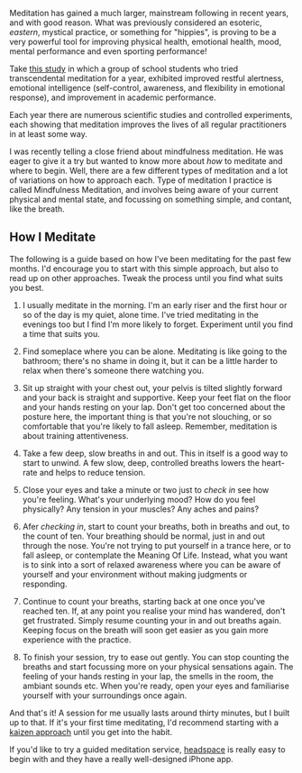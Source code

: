 Meditation has gained a much larger, mainstream following in recent years, and with good reason. What was previously considered an esoteric, *eastern*, mystical practice, or something for "hippies", is proving to be a very powerful tool for improving physical health, emotional health, mood, mental performance and even sporting performance!

Take [this study](http://www.ncbi.nlm.nih.gov/pubmed/16979106 "The experience of transcendental meditation in middle school students: a qualitative report.
") in which a group of school students who tried transcendental meditation for a year, exhibited improved  restful alertness, emotional intelligence (self-control,  awareness, and flexibility in emotional response), and improvement in academic performance.

Each year there are numerous scientific studies and controlled experiments, each showing that meditation improves the lives of all regular practitioners in at least some way. 

I was recently telling a close friend about mindfulness meditation. He was eager to give it a try but wanted to know more about *how* to meditate and where to begin.  Well, there are a few  different types of meditation and a lot of variations on how to approach each.  Type of meditation I practice is called Mindfulness Meditation, and involves being aware of your current  physical and mental state, and focussing on something simple, and contant, like the breath.

## How I Meditate

The following is a guide based on how I've been meditating for the past few months. I'd encourage you to start with this simple approach, but also to read up on other approaches. Tweak the process until you find what suits you best.

1. I usually meditate in the morning.  I'm an early riser and the first hour or so of the day is my quiet, alone time.  I've tried meditating in the evenings too but I find I'm more likely to forget. Experiment until you find a time that suits you.

2. Find someplace where you can be alone. Meditating is like going to the bathroom; there's no shame in doing it, but it can be a little harder to relax when there's someone there watching you.

3. Sit up straight with your chest out, your pelvis is tilted slightly forward and your back is straight and supportive. Keep your feet flat on the floor and your hands resting on your lap. Don't get too concerned about the posture here, the important thing is that you're not slouching, or so comfortable that you're likely to fall asleep. Remember, meditation is about training attentiveness.

4. Take a few deep, slow breaths in and out. This in itself is a good way to start to unwind. A few slow, deep, controlled breaths lowers the heart-rate and helps to reduce tension. 

5. Close your eyes and take a minute or two just to *check in* see how you're feeling. What's your underlying mood? How do you feel physically? Any tension in your muscles? Any aches and pains?

6. Afer *checking in*, start to count your breaths, both in breaths and out, to the count of ten. Your breathing should be normal, just in and out through the nose. You're not trying to put yourself in a trance here, or to fall asleep, or contemplate the Meaning Of Life. Instead, what you want is to sink into a sort of relaxed awareness where you can be aware of yourself and your environment without making judgments or responding.

7. Continue to count your breaths, starting back at one once you've reached ten. If, at any point you realise your mind has wandered, don't get frustrated. Simply resume counting your in and out breaths again. Keeping focus on the breath will soon get easier as you gain more experience with the practice.

8. To finish your session, try to ease out gently. You can stop counting the breaths and start focussing more on your physical sensations again. The feeling of your hands resting in your lap, the smells in the room, the ambiant sounds etc. When you're ready, open your eyes and familiarise yourself with your surroundings once again.

And that's it! A session for me usually lasts around thirty minutes, but I built up to that. If it's your first time meditating, I'd recommend starting with a [kaizen approach](/What-Is-Kaizen/ "What is Kaizen?") until you get into the habit.

If you'd like to try a guided meditation service, [headspace](http://getsomeheadspace.com "Headspace, guided meditation") is really easy to begin with and they have a really well-designed iPhone app.
